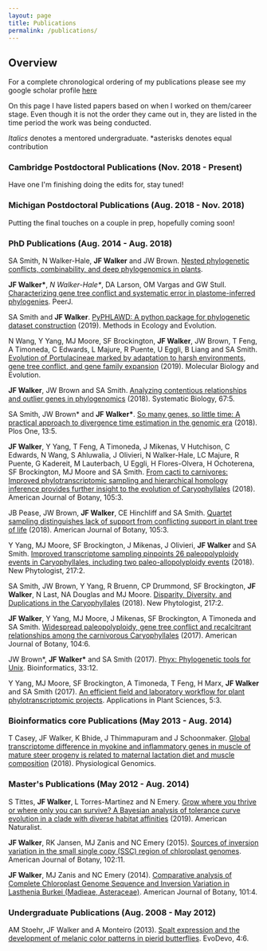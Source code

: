 ```yaml
---
layout: page
title: Publications
permalink: /publications/
---
```


## Overview
For a complete chronological ordering of my publications please see my google scholar profile [here](https://scholar.google.com/citations?user=hSrEx9oAAAAJ&hl=en)

On this page I have listed papers based on when I worked on them/career stage. Even though it is not the order they came out in, they are listed in the time period the work was being conducted.

_Italics_ denotes a mentored undergraduate.
\*asterisks denotes equal contribution

### Cambridge Postdoctoral Publications (Nov. 2018 - Present)

Have one I'm finishing doing the edits for, stay tuned!

### Michigan Postdoctoral Publications (Aug. 2018 - Nov. 2018)

Putting the final touches on a couple in prep, hopefully coming soon!

### PhD Publications (Aug. 2014 - Aug. 2018)

SA Smith, N Walker-Hale, **JF Walker** and JW Brown. [Nested phylogenetic conflicts, combinability, and deep phylogenomics in plants](https://www.biorxiv.org/content/10.1101/371930v2.abstract).

**JF Walker\***, _N Walker-Hale\*_, DA Larson, OM Vargas and GW Stull. [Characterizing gene tree conflict and systematic error in plastome-inferred phylogenies](https://peerj.com/articles/7747/). PeerJ. 

SA Smith and **JF Walker**. [PyPHLAWD: A python package for phylogenetic dataset construction](https://besjournals.onlinelibrary.wiley.com/doi/full/10.1111/2041-210X.13096) (2019). Methods in Ecology and Evolution.

N Wang, Y Yang, MJ Moore, SF Brockington, **JF Walker**, JW Brown, T Feng, A Timoneda, C Edwards, L Majure, R Puente, U Eggli, B Liang and SA Smith. [Evolution of Portulacineae marked by adaptation to harsh environments, gene tree conflict, and gene family expansion](https://academic.oup.com/mbe/article/36/1/112/5146340) (2019). Molecular Biology and Evolution. 

**JF Walker**, JW Brown and SA Smith. [Analyzing contentious relationships and outlier genes in phylogenomics](https://oxfordjournals.altmetric.com/details/43490182) (2018). Systematic Biology, 67:5. 

SA Smith, JW Brown\* and **JF Walker\***. [So many genes, so little time: A practical approach to divergence time estimation in the genomic era](https://journals.plos.org/plosone/article?id=10.1371/journal.pone.0197433) (2018). Plos One, 13:5. 

**JF Walker**, Y Yang, T Feng, A Timoneda, J Mikenas, V Hutchison, C Edwards, N Wang, S Ahluwalia, J Olivieri, N Walker-Hale, LC Majure, R Puente, G Kadereit, M Lauterbach, U Eggli, H Flores-Olvera, H Ochoterena, SF Brockington, MJ Moore and SA Smith. [From cacti to carnivores: Improved phylotranscriptomic sampling and hierarchical homology inference provides further insight to the evolution of Caryophyllales](https://bsapubs.onlinelibrary.wiley.com/doi/full/10.1002/ajb2.1069) (2018). American Journal of Botany, 105:3. 

JB Pease, JW Brown, **JF Walker**, CE Hinchliff and SA Smith. [Quartet sampling distinguishes lack of support from conflicting support in plant tree of life](https://bsapubs.onlinelibrary.wiley.com/doi/full/10.1002/ajb2.1016) (2018). American Journal of Botany, 105:3. 

Y Yang, MJ Moore, SF Brockington, J Mikenas, J Olivieri, **JF Walker** and SA Smith. [Improved transcriptome sampling pinpoints 26 paleopolyploidy events in Caryophyllales, including two paleo-allopolyploidy events](https://nph.onlinelibrary.wiley.com/doi/full/10.1111/nph.14812) (2018). New Phytologist, 217:2. 

SA Smith, JW Brown, Y Yang, R Bruenn, CP Drummond, SF Brockington, **JF Walker**, N Last, NA Douglas and MJ Moore. [Disparity, Diversity, and Duplications in the Caryophyllales](https://nph.onlinelibrary.wiley.com/doi/full/10.1111/nph.14772) (2018). New Phytologist, 217:2. 

**JF Walker**, Y Yang, MJ Moore, J Mikenas, SF Brockington, A Timoneda and SA Smith. [Widespread paleopolyploidy, gene tree conflict and recalcitrant relationships among the carnivorous Caryophyllales](https://bsapubs.onlinelibrary.wiley.com/doi/full/10.3732/ajb.1700083) (2017). American Journal of Botany, 104:6. 

JW Brown\*, **JF Walker\*** and SA Smith (2017). [Phyx: Phylogenetic tools for Unix](https://academic.oup.com/bioinformatics/article/33/12/1886/2975328). Bioinformatics, 33:12. 

Y Yang, MJ Moore, SF Brockington, A Timoneda, T Feng, H Marx, **JF Walker** and SA Smith (2017). [An efficient field and laboratory workflow for plant phylotranscriptomic projects](https://bsapubs.onlinelibrary.wiley.com/doi/full/10.3732/apps.1600128). Applications in Plant Sciences, 5:3. 

### Bioinformatics core Publications (May 2013 - Aug. 2014)

T Casey, JF Walker, K Bhide, J Thimmapuram and J Schoonmaker. [Global transcriptome difference in myokine and inflammatory genes in muscle of mature steer progeny is related to maternal lactation diet and muscle composition](https://www.physiology.org/doi/full/10.1152/physiolgenomics.00060.2018) (2018). Physiological Genomics.

### Master's Publications (May 2012 - Aug. 2014)

S Tittes, **JF Walker**, L Torres-Martinez and N Emery. [Grow where you thrive or where only you can survive? A Bayesian analysis of tolerance curve evolution in a clade with diverse habitat affinities](https://www.journals.uchicago.edu/doi/abs/10.1086/701827) (2019). American Naturalist. 

**JF Walker**, RK Jansen, MJ Zanis and NC Emery (2015). [Sources of inversion variation in the small single copy (SSC) region of chloroplast genomes](https://bsapubs.onlinelibrary.wiley.com/doi/full/10.3732/ajb.1500299). American Journal of Botany, 102:11. 

**JF Walker**, MJ Zanis and NC Emery (2014). [Comparative analysis of Complete Chloroplast Genome Sequence and Inversion Variation in Lasthenia Burkei (Madieae, Asteraceae)](https://bsapubs.onlinelibrary.wiley.com/doi/full/10.3732/ajb.1400049). American Journal of Botany, 101:4. 

### Undergraduate Publications (Aug. 2008 - May 2012)

AM Stoehr, JF Walker and A Monteiro (2013). [Spalt expression and the development of melanic color patterns in pierid butterflies](https://evodevojournal.biomedcentral.com/articles/10.1186/2041-9139-4-6). EvoDevo, 4:6. 

